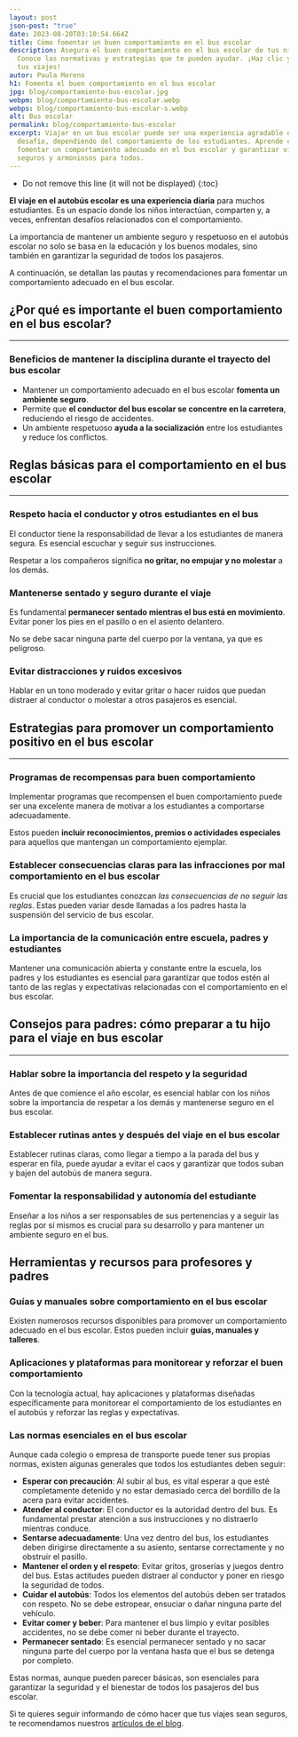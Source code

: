 ```yaml
---
layout: post
json-post: "true"
date: 2023-08-20T03:10:54.664Z
title: Cómo fomentar un buen comportamiento en el bus escolar
description: Asegura el buen comportamiento en el bus escolar de tus niños.
  Conoce las normativas y estrategias que te pueden ayudar. ¡Haz clic y mejora
  tus viajes!
autor: Paula Moreno
h1: Fomenta el buen comportamiento en el bus escolar
jpg: blog/comportamiento-bus-escolar.jpg
webpm: blog/comportamiento-bus-escolar.webp
webps: blog/comportamiento-bus-escolar-s.webp
alt: Bus escolar
permalink: blog/comportamiento-bus-escolar
excerpt: Viajar en un bus escolar puede ser una experiencia agradable o un
  desafío, dependiendo del comportamiento de los estudiantes. Aprende cómo
  fomentar un comportamiento adecuado en el bus escolar y garantizar viajes
  seguros y armoniosos para todos.
---
```

* Do not remove this line (it will not be displayed)
{:toc}

**El viaje en el autobús escolar es una experiencia diaria** para muchos estudiantes. Es un espacio donde los niños interactúan, comparten y, a veces, enfrentan desafíos relacionados con el comportamiento. 

La importancia de mantener un ambiente seguro y respetuoso en el autobús escolar no solo se basa en la educación y los buenos modales, sino también en garantizar la seguridad de todos los pasajeros.

A continuación, se detallan las pautas y recomendaciones para fomentar un comportamiento adecuado en el bus escolar.

## ¿Por qué es importante el buen comportamiento en el bus escolar?

- - -

### Beneficios de mantener la disciplina durante el trayecto del bus escolar

* Mantener un comportamiento adecuado en el bus escolar **fomenta un ambiente seguro**.
* Permite que **el conductor del bus escolar se concentre en la carretera**, reduciendo el riesgo de accidentes.
* Un ambiente respetuoso **ayuda a la socialización** entre los estudiantes y reduce los conflictos.

## Reglas básicas para el comportamiento en el bus escolar

- - -

### Respeto hacia el conductor y otros estudiantes en el bus

El conductor tiene la responsabilidad de llevar a los estudiantes de manera segura. Es esencial escuchar y seguir sus instrucciones.

Respetar a los compañeros significa **no gritar, no empujar y no molestar** a los demás.

### Mantenerse sentado y seguro durante el viaje

Es fundamental **permanecer sentado mientras el bus está en movimiento**. Evitar poner los pies en el pasillo o en el asiento delantero.

No se debe sacar ninguna parte del cuerpo por la ventana, ya que es peligroso.

### Evitar distracciones y ruidos excesivos

Hablar en un tono moderado y evitar gritar o hacer ruidos que puedan distraer al conductor o molestar a otros pasajeros es esencial.

## Estrategias para promover un comportamiento positivo en el bus escolar

- - -

### Programas de recompensas para buen comportamiento

Implementar programas que recompensen el buen comportamiento puede ser una excelente manera de motivar a los estudiantes a comportarse adecuadamente.

Estos pueden **incluir reconocimientos, premios o actividades especiales** para aquellos que mantengan un comportamiento ejemplar.

### Establecer consecuencias claras para las infracciones por mal comportamiento en el bus escolar

Es crucial que los estudiantes conozcan *las consecuencias de no seguir las reglas*. Estas pueden variar desde llamadas a los padres hasta la suspensión del servicio de bus escolar.

### La importancia de la comunicación entre escuela, padres y estudiantes

Mantener una comunicación abierta y constante entre la escuela, los padres y los estudiantes es esencial para garantizar que todos estén al tanto de las reglas y expectativas relacionadas con el comportamiento en el bus escolar.

## Consejos para padres: cómo preparar a tu hijo para el viaje en bus escolar

- - -

### Hablar sobre la importancia del respeto y la seguridad

Antes de que comience el año escolar, es esencial hablar con los niños sobre la importancia de respetar a los demás y mantenerse seguro en el bus escolar.

### Establecer rutinas antes y después del viaje en el bus escolar

Establecer rutinas claras, como llegar a tiempo a la parada del bus y esperar en fila, puede ayudar a evitar el caos y garantizar que todos suban y bajen del autobús de manera segura.

### Fomentar la responsabilidad y autonomía del estudiante

Enseñar a los niños a ser responsables de sus pertenencias y a seguir las reglas por sí mismos es crucial para su desarrollo y para mantener un ambiente seguro en el bus.

## Herramientas y recursos para profesores y padres

### Guías y manuales sobre comportamiento en el bus escolar

Existen numerosos recursos disponibles para promover un comportamiento adecuado en el bus escolar. Estos pueden incluir **guías, manuales y talleres**.

### Aplicaciones y plataformas para monitorear y reforzar el buen comportamiento

Con la tecnología actual, hay aplicaciones y plataformas diseñadas específicamente para monitorear el comportamiento de los estudiantes en el autobús y reforzar las reglas y expectativas.

### Las normas esenciales en el bus escolar

Aunque cada colegio o empresa de transporte puede tener sus propias normas, existen algunas generales que todos los estudiantes deben seguir:

* **Esperar con precaución**: Al subir al bus, es vital esperar a que esté completamente detenido y no estar demasiado cerca del bordillo de la acera para evitar accidentes.
* **Atender al conductor**: El conductor es la autoridad dentro del bus. Es fundamental prestar atención a sus instrucciones y no distraerlo mientras conduce.
* **Sentarse adecuadamente**: Una vez dentro del bus, los estudiantes deben dirigirse directamente a su asiento, sentarse correctamente y no obstruir el pasillo.
* **Mantener el orden y el respeto**: Evitar gritos, groserías y juegos dentro del bus. Estas actitudes pueden distraer al conductor y poner en riesgo la seguridad de todos.
* **Cuidar el autobús**: Todos los elementos del autobús deben ser tratados con respeto. No se debe estropear, ensuciar o dañar ninguna parte del vehículo.
* **Evitar comer y beber**: Para mantener el bus limpio y evitar posibles accidentes, no se debe comer ni beber durante el trayecto.
* **Permanecer sentado**: Es esencial permanecer sentado y no sacar ninguna parte del cuerpo por la ventana hasta que el bus se detenga por completo.

Estas normas, aunque pueden parecer básicas, son esenciales para garantizar la seguridad y el bienestar de todos los pasajeros del bus escolar.

Si te quieres seguir informando de cómo hacer que tus viajes sean seguros, te recomendamos nuestros [artículos de el blog]({{'blog'|relative_url}} "Blog").